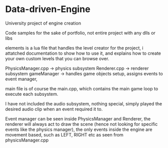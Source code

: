 # Data-driven-Engine
University project of engine creation

Code samples for the sake of portfolio, not entire project with any dlls or libs

elements is a lua file that handles the level creator for the project, i attatched documentation to show how to use it,
and explains how to create your own custom levels that you can browse over.

PhysicsManager.cpp -> physics subsystem
Renderer.cpp -> renderer subsystem
gameManager -> handles game objects setup, assigns events to event manager,  

main file is of course the main.cpp, which contains the main game loop to execute each subsystem. 

I have not included the audio subsystem, nothing special, simply played the desired audio clip when an event required it to.

Event manager can be seen inside PhysicsManager and Renderer, the renderer will always act to draw the scene (hence not looking for specific events
like the physics manager), the only events inside the engine are movement based, such as LEFT, RIGHT etc as seen from physicsManager.cpp
